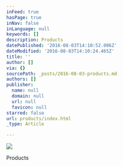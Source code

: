 ```yaml
---
inFeed: true
hasPage: true
inNav: false
inLanguage: null
keywords: []
description: Products
datePublished: '2016-08-03T14:10:52.006Z'
dateModified: '2016-08-03T14:10:24.465Z'
title: ''
author: []
via: {}
sourcePath: _posts/2016-08-03-products.md
authors: []
publisher:
  name: null
  domain: null
  url: null
  favicon: null
starred: false
url: products/index.html
_type: Article

---
```

![](https://the-grid-user-content.s3-us-west-2.amazonaws.com/257b4cf5-fd8c-4593-ba81-74145fa9a7e5.png)

Products